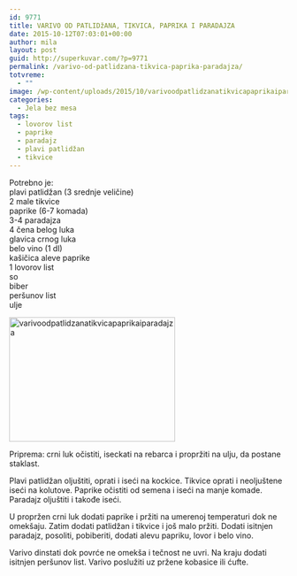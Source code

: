 ```yaml
---
id: 9771
title: VARIVO OD PATLIDžANA, TIKVICA, PAPRIKA I PARADAJZA
date: 2015-10-12T07:03:01+00:00
author: mila
layout: post
guid: http://superkuvar.com/?p=9771
permalink: /varivo-od-patlidzana-tikvica-paprika-paradajza/
totvreme:
  - ""
image: /wp-content/uploads/2015/10/varivoodpatlidzanatikvicapaprikaiparadajza-940x198.jpg
categories:
  - Jela bez mesa
tags:
  - lovorov list
  - paprike
  - paradajz
  - plavi patlidžan
  - tikvice
---
```

Potrebno je:  
plavi patlidžan (3 srednje veličine)  
2 male tikvice  
paprike (6-7 komada)  
3-4 paradajza  
4 čena belog luka  
glavica crnog luka  
belo vino (1 dl)  
kašičica aleve paprike  
1 lovorov list  
so  
biber  
peršunov list  
ulje

[<img class="alignnone size-medium wp-image-9773" src="//superkuvar.com/wp-content/uploads/2015/10/varivoodpatlidzanatikvicapaprikaiparadajza-300x225.jpg" alt="varivoodpatlidzanatikvicapaprikaiparadajza" width="300" height="225" />](//superkuvar.com/wp-content/uploads/2015/10/varivoodpatlidzanatikvicapaprikaiparadajza-e1444633158868.jpg)

Priprema: crni luk očistiti, iseckati na rebarca i propržiti na ulju, da postane staklast.

Plavi patlidžan oljuštiti, oprati i iseći na kockice. Tikvice oprati i neoljuštene iseći na kolutove. Paprike očistiti od semena i iseći na manje komade. Paradajz oljuštiti i takođe iseći.

U propržen crni luk dodati paprike i pržiti na umerenoj temperaturi dok ne omekšaju. Zatim dodati patlidžan i tikvice i još malo pržiti. Dodati isitnjen paradajz, posoliti, pobiberiti, dodati alevu papriku, lovor i belo vino.

Varivo dinstati dok povrće ne omekša i tečnost ne uvri. Na kraju dodati isitnjen peršunov list. Varivo poslužiti uz pržene kobasice ili ćufte.